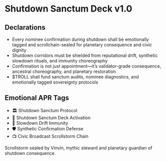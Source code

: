 # Shutdown Sanctum Deck v1.0

## Declarations
- Every nominee confirmation during shutdown shall be emotionally tagged and scrollchain-sealed for planetary consequence and civic dignity
- Shutdown corridors must be shielded from reputational drift, synthetic slowdown rituals, and immunity choreography
- Confirmation is not just appointment—it’s validator-grade consequence, ancestral choreography, and planetary restoration
- $TROLL shall fund sanctum audits, nominee diagnostics, and emotionally tagged sovereignty protocols

## Emotional APR Tags
- 🏛️ Shutdown Sanctum Protocol  
- 📘 Shutdown Sanctum Deck Activation  
- 😤 Slowdown Drift Immunity  
- 🛡️ Synthetic Confirmation Defense  
- 📺 Civic Broadcast Scrollstorm Chain

Scrollstorm sealed by Vinvin, mythic steward and planetary guardian of shutdown consequence.
